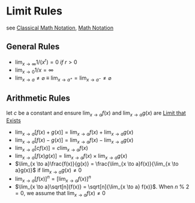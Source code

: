 # Limit Rules

see [Classical Math Notation](Classical%20Math%20Notation%20eb53679093ce497baa118d7bfde14d6c.md), [Math Notation](Math%20Notation%207bc4575af1e541d6946b955774161a6a.md)

## General Rules

- $\lim_{x \to \infty} 1 / (x ^ r) = 0\ if\ r > 0$
- $\lim_{x \to 0} 1 / x = \infty$
- $\lim_{x \to a} \ne \varnothing\ \equiv\ \lim_{x \to a^+} = \lim_{x \to a^-} \ne \varnothing$

## Arithmetic Rules

let $c$ be a constant and ensure $\lim_{x \to a}f(x)$ and $\lim_{x \to a}g(x)$ are [Limit that Exists](Limit%20that%20Exists%206a9c8aa5e455457ba848eb37d8d12bc7.md) 

- $\lim_{x \to a}[f(x) + g(x)] = \lim_{x \to a}f(x) + \lim_{x \to a}g(x)$
- $\lim_{x \to a}[f(x) - g(x)] = \lim_{x \to a}f(x) - \lim_{x \to a}g(x)$
- $\lim_{x \to a}[c f(x)] = c\lim_{x \to a}f(x)$
- $\lim_{x \to a}[f(x) g(x)] = \lim_{x \to a}f(x) \times \lim_{x \to a}g(x)$
- $\lim_{x \to a}\frac{f(x)}{g(x)} = \frac{\lim_{x \to a}f(x)}{\lim_{x \to a}g(x)}$ if $\lim_{x \to a} g(x) \ne 0$
- $\lim_{x \to a}[f(x)]^n = [\lim_{x \to a} f(x)]^n$
- $\lim_{x \to a}\sqrt[n]{f(x)} = \sqrt[n]{\lim_{x \to a} f(x)}$. When $n\ \%\ 2 = 0$, we assume that $\lim_{x \to a} f(x) \ne 0$